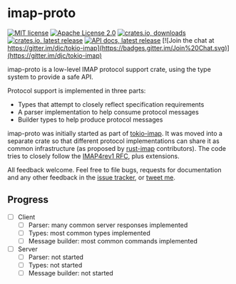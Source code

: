 # imap-proto

[![MIT license](https://img.shields.io/badge/license-MIT-blue.svg)](./LICENSE-MIT)
[![Apache License 2.0](https://img.shields.io/badge/license-ALv2-blue.svg)](./LICENSE-APACHE)
[![crates.io, downloads](https://img.shields.io/crates/d/imap-proto.svg)](https://crates.io/crates/imap-proto)
[![crates.io, latest release](https://img.shields.io/crates/v/imap-proto.svg)](https://crates.io/crates/imap-proto)
[![API docs, latest release](https://docs.rs/imap-proto/badge.svg)](http://docs.rs/imap-proto)
[![Join the chat at https://gitter.im/djc/tokio-imap](https://badges.gitter.im/Join%20Chat.svg)](https://gitter.im/djc/tokio-imap)

imap-proto is a low-level IMAP protocol support crate, using the type system to
provide a safe API.

Protocol support is implemented in three parts:

* Types that attempt to closely reflect specification requirements
* A parser implementation to help consume protocol messages
* Builder types to help produce protocol messages

imap-proto was initially started as part of [tokio-imap][tokio-imap].
It was moved into a separate crate so that different protocol implementations
can share it as common infrastructure (as proposed by [rust-imap][rust-imap] contributors).
The code tries to closely follow the [IMAP4rev1 RFC][rfc3501], plus extensions.

All feedback welcome. Feel free to file bugs, requests for documentation and
any other feedback in the [issue tracker][issues], or [tweet me][twitter].

[rfc3501]: https://tools.ietf.org/html/rfc3501
[tokio-imap]: https://github.com/djc/tokio-imap
[rust-imap]: https://github.com/mattnenterprise/rust-imap
[issues]: https://github.com/djc/imap-proto/issues
[twitter]: https://twitter.com/djco/

## Progress

- [ ] Client
    - [ ] Parser: many common server responses implemented
    - [ ] Types: most common types implemented
    - [ ] Message builder: most common commands implemented
- [ ] Server
    - [ ] Parser: not started
    - [ ] Types: not started
    - [ ] Message builder: not started
